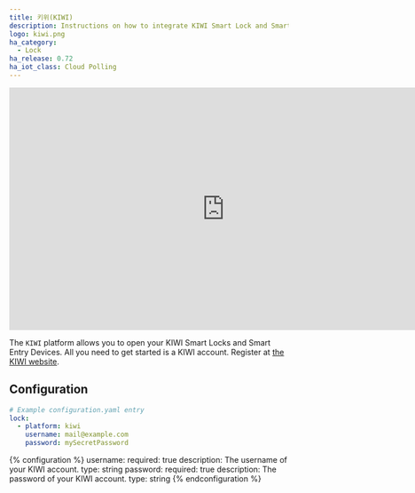 ```yaml
---
title: 키위(KIWI)
description: Instructions on how to integrate KIWI Smart Lock and Smart Entry.
logo: kiwi.png
ha_category:
  - Lock
ha_release: 0.72
ha_iot_class: Cloud Polling
---
```


<div class='videoWrapper'>
<iframe width="776" height="437" src="https://www.youtube.com/embed/i0WzJvAq7wQ" frameborder="0" allow="accelerometer; autoplay; encrypted-media; gyroscope; picture-in-picture" allowfullscreen></iframe>
</div>

The `KIWI` platform allows you to open your KIWI Smart Locks and Smart Entry Devices.
All you need to get started is a KIWI account. Register at [the KIWI website](https://kiwi.ki/login/).

## Configuration

```yaml
# Example configuration.yaml entry
lock:
  - platform: kiwi
    username: mail@example.com
    password: mySecretPassword
```

{% configuration %}
username:
  required: true
  description: The username of your KIWI account.
  type: string
password:
  required: true
  description: The password of your KIWI account.
  type: string
{% endconfiguration %}
